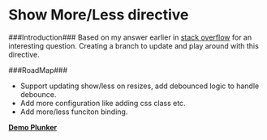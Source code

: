Show More/Less directive
===========
###Introduction###
Based on my answer earlier in [stack overflow](http://stackoverflow.com/questions/28054982/how-to-show-hide-an-element-based-on-its-height-using-angular#answer-28056154) for an interesting question. 
Creating a branch to update and play around with this directive.

###RoadMap###
- Support updating show/less on resizes, add debounced logic to handle debounce.
- Add more configuration like adding css class etc.
- Add more/less funciton binding.

**[Demo Plunker](http://plnkr.co/edit/omD9to?p=preview)**